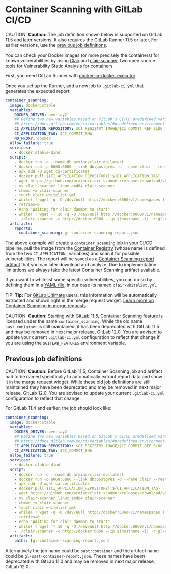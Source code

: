 # Container Scanning with GitLab CI/CD

CAUTION: **Caution:**
The job definition shown below is supported on GitLab 11.5 and later versions.
It also requires the GitLab Runner 11.5 or later.
For earlier versions, use the [previous job definitions](#previous-job-definitions).

You can check your Docker images (or more precisely the containers) for known
vulnerabilities by using [Clair](https://github.com/coreos/clair) and
[clair-scanner](https://github.com/arminc/clair-scanner), two open source tools
for Vulnerability Static Analysis for containers.

First, you need GitLab Runner with
[docker-in-docker executor](../docker/using_docker_build.md#use-docker-in-docker-executor).

Once you set up the Runner, add a new job to `.gitlab-ci.yml` that
generates the expected report:

```yaml
container_scanning:
  image: docker:stable
  variables:
    DOCKER_DRIVER: overlay2
    ## Define two new variables based on GitLab's CI/CD predefined variables
    ## https://docs.gitlab.com/ee/ci/variables/#predefined-environment-variables
    CI_APPLICATION_REPOSITORY: $CI_REGISTRY_IMAGE/$CI_COMMIT_REF_SLUG
    CI_APPLICATION_TAG: $CI_COMMIT_SHA
    NO_PROXY: docker
  allow_failure: true
  services:
    - docker:stable-dind
  script:
    - docker run -d --name db arminc/clair-db:latest
    - docker run -p 6060:6060 --link db:postgres -d --name clair --restart on-failure arminc/clair-local-scan:v2.0.6
    - apk add -U wget ca-certificates
    - docker pull ${CI_APPLICATION_REPOSITORY}:${CI_APPLICATION_TAG}
    - wget https://github.com/arminc/clair-scanner/releases/download/v8/clair-scanner_linux_amd64
    - mv clair-scanner_linux_amd64 clair-scanner
    - chmod +x clair-scanner
    - touch clair-whitelist.yml
    - while( ! wget -q -O /dev/null http://docker:6060/v1/namespaces ) ; do sleep 1 ; done
    - retries=0
    - echo "Waiting for clair daemon to start"
    - while( ! wget -T 10 -q -O /dev/null http://docker:6060/v1/namespaces ) ; do sleep 1 ; echo -n "." ; if [ $retries -eq 10 ] ; then echo " Timeout, aborting." ; exit 1 ; fi ; retries=$(($retries+1)) ; done
    - ./clair-scanner -c http://docker:6060 --ip $(hostname -i) -r gl-container-scanning-report.json -l clair.log -w clair-whitelist.yml ${CI_APPLICATION_REPOSITORY}:${CI_APPLICATION_TAG} || true
  artifacts:
    reports:
      container_scanning: gl-container-scanning-report.json
```

The above example will create a `container_scanning` job in your CI/CD pipeline, pull
the image from the [Container Registry](../../user/project/container_registry.md)
(whose name is defined from the two `CI_APPLICATION_` variables) and scan it
for possible vulnerabilities. The report will be saved as a
[Container Scanning report artifact](../yaml/README.md#artifactsreportscontainer_scanning-ultimate)
that you can later download and analyze.
Due to implementation limitations we always take the latest Container Scanning artifact available.

If you want to whitelist some specific vulnerabilities, you can do so by defining
them in a [YAML file](https://github.com/arminc/clair-scanner/blob/master/README.md#example-whitelist-yaml-file),
in our case its named `clair-whitelist.yml`.

TIP: **Tip:**
For [GitLab Ultimate][ee] users, this information will
be automatically extracted and shown right in the merge request widget.
[Learn more on Container Scanning in merge requests](https://docs.gitlab.com/ee/user/project/merge_requests/container_scanning.html).

CAUTION: **Caution:**
Starting with GitLab 11.5, Container Scanning feature is licensed under the name `container_scanning`.
While the old name `sast_container` is still maintained, it has been deprecated with GitLab 11.5 and
may be removed in next major release, GitLab 12.0. You are advised to update your current `.gitlab-ci.yml`
configuration to reflect that change if you are using the `$GITLAB_FEATURES` environment variable.

## Previous job definitions

CAUTION: **Caution:**
Before GitLab 11.5, Container Scanning job and artifact had to be named specifically
to automatically extract report data and show it in the merge request widget.
While these old job definitions are still maintained they have been deprecated
and may be removed in next major release, GitLab 12.0.
You are advised to update your current `.gitlab-ci.yml` configuration to reflect that change.

For GitLab 11.4 and earlier, the job should look like:

```yaml
container_scanning:
  image: docker:stable
  variables:
    DOCKER_DRIVER: overlay2
    ## Define two new variables based on GitLab's CI/CD predefined variables
    ## https://docs.gitlab.com/ee/ci/variables/#predefined-environment-variables
    CI_APPLICATION_REPOSITORY: $CI_REGISTRY_IMAGE/$CI_COMMIT_REF_SLUG
    CI_APPLICATION_TAG: $CI_COMMIT_SHA
  allow_failure: true
  services:
    - docker:stable-dind
  script:
    - docker run -d --name db arminc/clair-db:latest
    - docker run -p 6060:6060 --link db:postgres -d --name clair --restart on-failure arminc/clair-local-scan:v2.0.6
    - apk add -U wget ca-certificates
    - docker pull ${CI_APPLICATION_REPOSITORY}:${CI_APPLICATION_TAG}
    - wget https://github.com/arminc/clair-scanner/releases/download/v8/clair-scanner_linux_amd64
    - mv clair-scanner_linux_amd64 clair-scanner
    - chmod +x clair-scanner
    - touch clair-whitelist.yml
    - while( ! wget -q -O /dev/null http://docker:6060/v1/namespaces ) ; do sleep 1 ; done
    - retries=0
    - echo "Waiting for clair daemon to start"
    - while( ! wget -T 10 -q -O /dev/null http://docker:6060/v1/namespaces ) ; do sleep 1 ; echo -n "." ; if [ $retries -eq 10 ] ; then echo " Timeout, aborting." ; exit 1 ; fi ; retries=$(($retries+1)) ; done
    - ./clair-scanner -c http://docker:6060 --ip $(hostname -i) -r gl-container-scanning-report.json -l clair.log -w clair-whitelist.yml ${CI_APPLICATION_REPOSITORY}:${CI_APPLICATION_TAG} || true
  artifacts:
    paths: [gl-container-scanning-report.json]
```

Alternatively the job name could be `sast:container`
and the artifact name could be `gl-sast-container-report.json`.
These names have been deprecated with GitLab 11.0
and may be removed in next major release, GitLab 12.0.

[ee]: https://about.gitlab.com/pricing/
